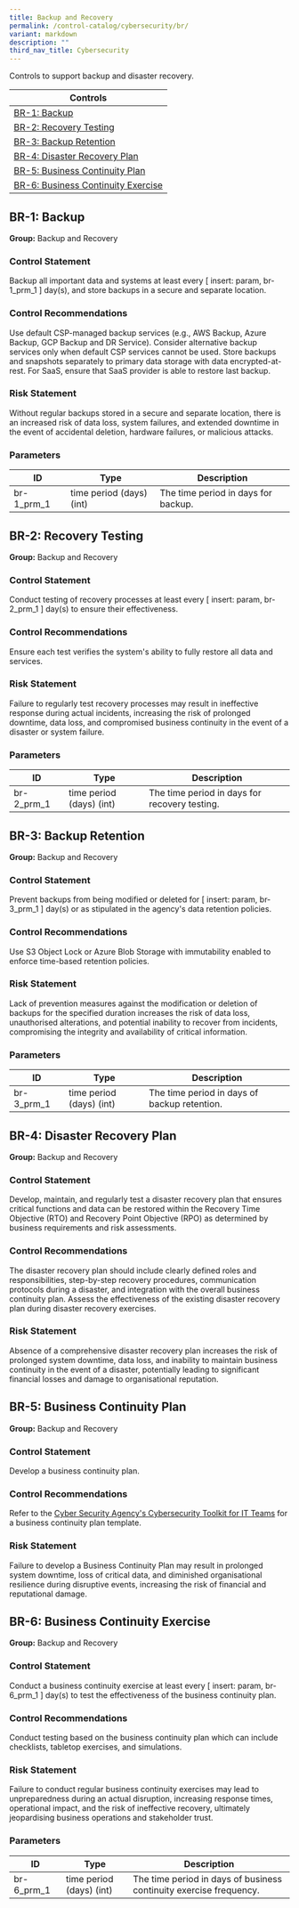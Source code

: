 ```yaml
---
title: Backup and Recovery
permalink: /control-catalog/cybersecurity/br/
variant: markdown
description: ""
third_nav_title: Cybersecurity
---
```

Controls to support backup and disaster recovery.

| Controls                                                                 |
| ------------------------------------------------------------------------ |
| [BR-1: Backup](#br-1-backup)                                             |
| [BR-2: Recovery Testing](#br-2-recovery-testing)                         |
| [BR-3: Backup Retention](#br-3-backup-retention)                         |
| [BR-4: Disaster Recovery Plan](#br-4-disaster-recovery-plan)             |
| [BR-5: Business Continuity Plan](#br-5-business-continuity-plan)         |
| [BR-6: Business Continuity Exercise](#br-6-business-continuity-exercise) |

## BR-1: Backup

**Group:** Backup and Recovery

### Control Statement

Backup all important data and systems at least every [ insert: param, br-1_prm_1 ] day(s), and store backups in a secure and separate location.

### Control Recommendations

Use default CSP-managed backup services (e.g., AWS Backup, Azure Backup, GCP Backup and DR Service). Consider alternative backup services only when default CSP services cannot be used. Store backups and snapshots separately to primary data storage with data encrypted-at-rest. For SaaS, ensure that SaaS provider is able to restore last backup.

### Risk Statement

Without regular backups stored in a secure and separate location, there is an increased risk of data loss, system failures, and extended downtime in the event of accidental deletion, hardware failures, or malicious attacks.

### Parameters

| ID         | Type                     | Description                         |
| ---------- | ------------------------ | ----------------------------------- |
| br-1_prm_1 | time period (days) (int) | The time period in days for backup. |

## BR-2: Recovery Testing

**Group:** Backup and Recovery

### Control Statement

Conduct testing of recovery processes at least every [ insert: param, br-2_prm_1 ] day(s) to ensure their effectiveness.

### Control Recommendations

Ensure each test verifies the system&#39;s ability to fully restore all data and services.

### Risk Statement

Failure to regularly test recovery processes may result in ineffective response during actual incidents, increasing the risk of prolonged downtime, data loss, and compromised business continuity in the event of a disaster or system failure.

### Parameters

| ID         | Type                     | Description                                   |
| ---------- | ------------------------ | --------------------------------------------- |
| br-2_prm_1 | time period (days) (int) | The time period in days for recovery testing. |

## BR-3: Backup Retention

**Group:** Backup and Recovery

### Control Statement

Prevent backups from being modified or deleted for [ insert: param, br-3_prm_1 ] day(s) or as stipulated in the agency&#39;s data retention policies.

### Control Recommendations

Use S3 Object Lock or Azure Blob Storage with immutability enabled to enforce time-based retention policies.

### Risk Statement

Lack of prevention measures against the modification or deletion of backups for the specified duration increases the risk of data loss, unauthorised alterations, and potential inability to recover from incidents, compromising the integrity and availability of critical information.

### Parameters

| ID         | Type                     | Description                                  |
| ---------- | ------------------------ | -------------------------------------------- |
| br-3_prm_1 | time period (days) (int) | The time period in days of backup retention. |

## BR-4: Disaster Recovery Plan

**Group:** Backup and Recovery

### Control Statement

Develop, maintain, and regularly test a disaster recovery plan that ensures critical functions and data can be restored within the Recovery Time Objective (RTO) and Recovery Point Objective (RPO) as determined by business requirements and risk assessments.

### Control Recommendations

The disaster recovery plan should include clearly defined roles and responsibilities, step-by-step recovery procedures, communication protocols during a disaster, and integration with the overall business continuity plan. Assess the effectiveness of the existing disaster recovery plan during disaster recovery exercises.

### Risk Statement

Absence of a comprehensive disaster recovery plan increases the risk of prolonged system downtime, data loss, and inability to maintain business continuity in the event of a disaster, potentially leading to significant financial losses and damage to organisational reputation.

## BR-5: Business Continuity Plan

**Group:** Backup and Recovery

### Control Statement

Develop a business continuity plan.

### Control Recommendations

Refer to the [Cyber Security Agency&#39;s Cybersecurity Toolkit for IT Teams](https://www.csa.gov.sg/our-programmes/support-for-enterprises/sg-cyber-safe-programme/cybersecurity-toolkits/cybersecurity-toolkit-for-it-teams) for a business continuity plan template.

### Risk Statement

Failure to develop a Business Continuity Plan may result in prolonged system downtime, loss of critical data, and diminished organisational resilience during disruptive events, increasing the risk of financial and reputational damage.

## BR-6: Business Continuity Exercise

**Group:** Backup and Recovery

### Control Statement

Conduct a business continuity exercise at least every [ insert: param, br-6_prm_1 ] day(s) to test the effectiveness of the business continuity plan.

### Control Recommendations

Conduct testing based on the business continuity plan which can include checklists, tabletop exercises, and simulations.

### Risk Statement

Failure to conduct regular business continuity exercises may lead to unpreparedness during an actual disruption, increasing response times, operational impact, and the risk of ineffective recovery, ultimately jeopardising business operations and stakeholder trust.

### Parameters

| ID         | Type                     | Description                                                        |
| ---------- | ------------------------ | ------------------------------------------------------------------ |
| br-6_prm_1 | time period (days) (int) | The time period in days of business continuity exercise frequency. |